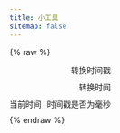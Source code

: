 ```yaml
---
title: 小工具
sitemap: false
---
```

<script type="module" data-pjax>
  import {
    provideFluentDesignSystem,
    fluentAccordion,
    fluentAccordionItem,
    fluentAnchor,
    fluentButton,
    fluentCard,
    fluentNumberField,
    fluentSwitch,
    fluentTextField,
    baseLayerLuminance,
    StandardLuminance
  } from "https://cdn.jsdelivr.net/npm/@fluentui/web-components/+esm";
  provideFluentDesignSystem()
    .register(
      fluentAccordion(),
      fluentAccordionItem(),
      fluentAnchor(),
      fluentButton(),
      fluentCard(),
      fluentNumberField(),
      fluentSwitch(),
      fluentTextField()
    );
  if (typeof matchMedia === "function") {
    const scheme = window.matchMedia("(prefers-color-scheme: dark)");
    if (typeof scheme !== "undefined") {
      scheme.addListener(e => baseLayerLuminance.withDefault(e.matches ? StandardLuminance.DarkMode : StandardLuminance.LightMode));
      if (scheme.matches) {
        baseLayerLuminance.withDefault(StandardLuminance.DarkMode);
      }
    }
  }
</script>

{% raw %}
<div id="vue-app">
  <div class="stack-vertical" style="row-gap: 0.3rem;">
    <settings-expander>
      <template #icon>
        <svg-host src="https://cdn.jsdelivr.net/npm/@fluentui/svg-icons/icons/calendar_date_20_regular.svg"></svg-host>
      </template>
      <template #header>
        <h4 class="unset">时间戳转换</h4>
      </template>
      <template #description>
        转换 Unix 时间戳与时间字符串。
      </template>
      <div class="setting-expander-content-grid">
        <div class="stack-vertical">
          <div class="stack-horizontal">
            <fluent-number-field v-model="timeStamp" style="flex: 1;"></fluent-number-field>
            <fluent-button @click="convertTimeStamp">转换时间戳</fluent-button>
          </div>
          <div class="stack-horizontal">
            <fluent-text-field v-model="timeString" style="flex: 1;"></fluent-text-field>
            <fluent-button @click="convertTimeString">转换时间</fluent-button>
          </div>
          <div class="stack-horizontal" style="justify-content: space-between;">
            <fluent-button @click="setDateTimeNow">当前时间</fluent-button>
            <value-change-host v-model="isMillisecond" value-name="current-checked">
              <fluent-switch>时间戳是否为毫秒</fluent-switch>
            </value-change-host>
          </div>
        </div>
      </div>
    </settings-expander>
    <settings-button @click="() => navigate('./markdown')">
      <template #icon>
        <svg-host src="https://cdn.jsdelivr.net/npm/@fluentui/svg-icons/icons/markdown_20_regular.svg"></svg-host>
      </template>
      <template #header>
        <h4 class="unset">Markdown 预览</h4>
      </template>
      <template #description>
        使用 <fluent-anchor appearance="hypertext" href="https://github.com/markedjs/marked" target="_blank">Marked.JS</fluent-anchor> 解析并预览 Markdown 文本。
      </template>
      <template #action-icon>
        <svg-host src="https://cdn.jsdelivr.net/npm/@fluentui/svg-icons/icons/chevron_right_12_regular.svg"></svg-host>
      </template>
    </settings-button>
    <settings-button @click="() => navigate('./bilibili-card')">
      <template #icon>
        <svg-host src="https://cdn.jsdelivr.net/npm/@fluentui/svg-icons/icons/card_ui_20_regular.svg"></svg-host>
      </template>
      <template #header>
        <h4 class="unset">哔哩哔哩卡片</h4>
      </template>
      <template #description>
        使用 <fluent-anchor appearance="hypertext" href="https://github.com/wherewhere/hexo-tag-bilibili-card" target="_blank">bilibili-card</fluent-anchor> 生成哔哩哔哩卡片。
      </template>
      <template #action-icon>
        <svg-host src="https://cdn.jsdelivr.net/npm/@fluentui/svg-icons/icons/chevron_right_12_regular.svg"></svg-host>
      </template>
    </settings-button>
  </div>
</div>

<template id="empty-slot-template">
  <div>
    <slot></slot>
  </div>
</template>

<template id="svg-host-template">
  <div v-html="innerHTML"></div>
</template>

<template id="settings-presenter-template">
  <div class="settings-presenter">
    <div class="header-root">
      <div class="icon-holder">
        <slot name="icon"></slot>
      </div>
      <div class="header-panel">
        <span>
          <slot name="header"></slot>
        </span>
        <span class="description">
          <slot name="description"></slot>
        </span>
      </div>
    </div>
    <div class="content-presenter">
      <slot></slot>
    </div>
  </div>
</template>

<template id="settings-button-template">
  <fluent-card class="settings-button" style="cursor: pointer;">
    <div class="content-grid">
      <settings-presenter style="padding: var(--settings-button-padding);">
        <template #icon>
          <slot name="icon"></slot>
        </template>
        <template #header>
          <slot name="header"></slot>
        </template>
        <template #description>
          <slot name="description"></slot>
        </template>
        <slot></slot>
      </settings-presenter>
      <div class="action-icon-holder">
        <slot name="action-icon"></slot>
      </div>
    </div>
  </fluent-card>
</template>

<template id="settings-expander-template">
  <fluent-accordion class="settings-expander" style="width: 100%;">
    <fluent-accordion-item>
      <div slot="heading">
        <settings-presenter style="padding: var(--settings-expander-header-padding);">
          <template #icon>
            <slot name="icon"></slot>
          </template>
          <template #header>
            <slot name="header"></slot>
          </template>
          <template #description>
            <slot name="description"></slot>
          </template>
          <slot name="action-content"></slot>
        </settings-presenter>
      </div>
      <slot></slot>
    </fluent-accordion-item>
  </fluent-accordion>
</template>
{% endraw %}

<script type="module" data-pjax>
  import { createApp } from "https://cdn.jsdelivr.net/npm/vue/dist/vue.esm-browser.prod.js";
  createApp({
    data() {
      return {
        isMillisecond: "false",
        timeStamp: Math.floor(Date.now() / 1000),
        timeString: new Date().toISOString()
      }
    },
    watch: {
      isMillisecond(newValue, oldValue) {
        if (newValue !== oldValue) {
          this.timeStamp = Math.floor(oldValue === "true" ? this.timeStamp / 1000 : this.timeStamp * 1000);
        }
      }
    },
    methods: {
      navigate(src) {
        location.href = src;
      },
      isMillisecond() {
        this.isMillisecond === "true";
      },
      convertTimeStamp() {
        const isMillisecond = this.isMillisecond();
        const time = Math.floor(isMillisecond ? +this.timeStamp : this.timeStamp * 1000);
        this.timeString = new Date(time).toISOString();
      },
      convertTimeString() {
        const isMillisecond = this.isMillisecond();
        const time = new Date(this.timeString);
        this.timeStamp = isMillisecond ? time.getTime() : Math.floor(time.getTime() / 1000);
      },
      setDateTimeNow() {
        const time = new Date();
        const isMillisecond = this.isMillisecond();
        this.timeStamp = isMillisecond ? time.getTime() : Math.floor(time.getTime() / 1000);
        this.timeString = new Date().toISOString();
      }
    }
  }).component("value-change-host", {
    template: "#empty-slot-template",
    props: {
      valueName: String,
      modelValue: String
    },
    emits: ['update:modelValue'],
    watch: {
      valueName(newValue, oldValue) {
        if (newValue !== oldValue) {
          if (typeof this.mutation !== "undefined") {
            this.mutation.disconnect();
            this.mutation = undefined;
            if (newValue) {
              this.registerObserver(newValue);
            }
          }
        }
      },
      modelValue(newValue, oldValue) {
        if (newValue !== oldValue) {
          const valueName = this.valueName;
          if (valueName) {
            const $el = this.$el;
            if ($el instanceof HTMLElement) {
              const element = $el.children[0];
              if (element instanceof HTMLElement) {
                element.setAttribute(valueName, newValue);
              }
            }
          }
        }
      }
    },
    methods: {
      registerObserver(valueName) {
        const $el = this.$el;
        if ($el instanceof HTMLElement) {
          const element = $el.children[0];
          if (element instanceof HTMLElement) {
            element.setAttribute(valueName, this.modelValue);
            this.mutation = new MutationObserver((mutationsList, observer) => {
              for (const mutation of mutationsList) {
                if (mutation.type === "attributes" && mutation.attributeName === valueName) {
                  const target = mutation.target;
                  if (target instanceof HTMLElement) {
                    const value = target.getAttribute(valueName);
                    this.$emit('update:modelValue', value);
                  }
                }
              }
            }).observe(
              element,
              {
                attributes: true,
                attributeFilter: [this.valueName]
              }
            );
          }
        }
      }
    },
    mounted() {
      const valueName = this.valueName;
      if (valueName) {
        this.registerObserver(valueName);
      }
    }
  }).component("svg-host", {
    template: "#svg-host-template",
    props: {
      src: String
    },
    data() {
      return {
        innerHTML: null
      }
    },
    watch: {
      src(newValue, oldValue) {
        if (newValue !== oldValue) {
          this.getSVGAsync(newValue).then(svg => this.innerHTML = svg);
        }
      }
    },
    methods: {
      async getSVGAsync(src) {
        if (src) {
          try {
            return await fetch(src)
              .then(response => response.text());
          }
          catch (ex) {
            console.error(ex);
          }
        }
        return '';
      }
    },
    mounted() {
      this.getSVGAsync(this.src).then(svg => this.innerHTML = svg);
    }
  }).component("settings-presenter", {
    template: "#settings-presenter-template"
  }).component("settings-button", {
    template: "#settings-button-template"
  }).component("settings-expander", {
    template: "#settings-expander-template"
  }).mount("#vue-app");
</script>

<style>
  #vue-app {
    font-family: "Segoe UI Variable", "Segoe UI", sans-serif;
    font-size: 14px;
    line-height: 20px;
    font-weight: 400;
  }

  #vue-app * {
    --settings-card-padding: 16px;
    --settings-button-padding: 16px 0 16px 16px;
    --settings-expander-header-padding: 4px 0px 4px 8px;
    --settings-expander-item-padding: 0px 36px 0px 50px;
  }

  #vue-app div.root {
    display: flex;
  }

  #vue-app .stack-vertical {
    display: flex;
    flex-direction: column;
    align-items: start;
    justify-content: start;
    column-gap: 10px;
    row-gap: 10px;
    width: 100%;
  }

  #vue-app .stack-horizontal {
    display: flex;
    flex-direction: row;
    justify-content: start;
    align-items: center;
    column-gap: 10px;
    row-gap: 10px;
    width: 100%;
  }

  #vue-app h6.unset,
  #vue-app h5.unset,
  #vue-app h4.unset,
  #vue-app h3.unset,
  #vue-app h2.unset,
  #vue-app h1.unset {
    margin-top: unset;
    margin-bottom: unset;
    font-weight: unset;
    font-family: unset;
    font-size: unset;
    line-height: unset;
  }

  #vue-app fluent-accordion-item {
    box-sizing: border-box;
    box-shadow: var(--elevation-shadow-card-rest);
  }

  .settings-presenter {
    display: flex;
    justify-content: space-between;
    align-items: center;
  }

  .settings-presenter * {
    --settings-card-description-font-size: 12px;
    --settings-card-header-icon-max-size: 20px;
    --settings-card-content-min-width: 240px;
    --settings-card-header-icon-margin: 0px 20px 0px 2px;
    --settings-card-vertical-header-content-spacing: 8px 0px 0px 0px;
  }

  .settings-presenter div.header-root {
    display: flex;
    align-items: center;
    flex: 1;
  }

  .settings-presenter div.icon-holder {
    max-width: var(--settings-card-header-icon-max-size);
    max-height: var(--settings-card-header-icon-max-size);
    margin: var(--settings-card-header-icon-margin);
    fill: currentColor;
  }

  .settings-presenter div.header-panel {
    display: flex;
    flex-direction: column;
    margin: 0px 24px 0px 0px;
  }

  .settings-presenter span.description {
    font-size: var(--settings-card-description-font-size);
    color: var(--neutral-fill-strong-hover);
  }

  .settings-presenter div.content-presenter {
    display: grid;
  }

  .settings-presenter a.text-button {
    font-weight: bold;
    text-decoration: unset;
  }

  @media (max-width: 600px) {
    .settings-presenter * {
      --settings-card-content-min-width: auto;
    }

    .settings-presenter div.settings-presenter {
      flex-flow: column;
      justify-content: unset;
      align-items: unset;
    }

    .settings-presenter div.header-panel {
      margin: unset;
    }

    .settings-presenter div.content-presenter {
      margin: var(--settings-card-vertical-header-content-spacing);
    }
  }

  .settings-button {
    cursor: pointer;
  }

  .settings-button div.content-grid {
    display: flex;
    justify-content: space-between;
    align-items: center;
  }

  .settings-button div.action-icon-holder {
    width: 32px;
    height: auto;
    display: flex;
    justify-content: center;
    align-items: center;
    margin: 0 8px;
    fill: currentColor;
  }

  .settings-expander div.setting-expander-content-grid {
    padding: var(--settings-expander-item-padding);
  }
</style>